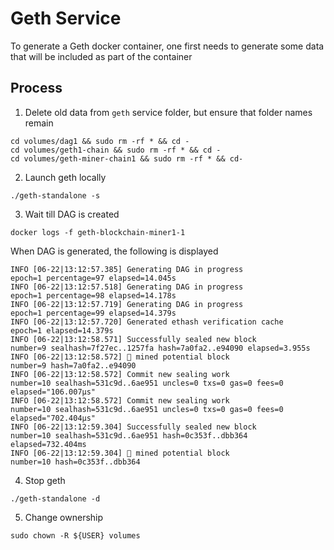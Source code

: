 # Geth Service

To generate a Geth docker container, one first needs to generate some data that will be included as part of the container

## Process
1. Delete old data from `geth` service folder, but ensure that folder names remain
```
cd volumes/dag1 && sudo rm -rf * && cd -
cd volumes/geth1-chain && sudo rm -rf * && cd -
cd volumes/geth-miner-chain1 && sudo rm -rf * && cd-
```

2. Launch geth locally
```
./geth-standalone -s
```

3. Wait till DAG is created
```
docker logs -f geth-blockchain-miner1-1
```
When DAG is generated, the following is displayed
```
INFO [06-22|13:12:57.385] Generating DAG in progress               epoch=1 percentage=97 elapsed=14.045s
INFO [06-22|13:12:57.518] Generating DAG in progress               epoch=1 percentage=98 elapsed=14.178s
INFO [06-22|13:12:57.719] Generating DAG in progress               epoch=1 percentage=99 elapsed=14.379s
INFO [06-22|13:12:57.720] Generated ethash verification cache      epoch=1 elapsed=14.379s
INFO [06-22|13:12:58.571] Successfully sealed new block            number=9 sealhash=7f27ec..1257fa hash=7a0fa2..e94090 elapsed=3.955s
INFO [06-22|13:12:58.572] 🔨 mined potential block                  number=9 hash=7a0fa2..e94090
INFO [06-22|13:12:58.572] Commit new sealing work                  number=10 sealhash=531c9d..6ae951 uncles=0 txs=0 gas=0 fees=0 elapsed="106.007µs"
INFO [06-22|13:12:58.572] Commit new sealing work                  number=10 sealhash=531c9d..6ae951 uncles=0 txs=0 gas=0 fees=0 elapsed="702.404µs"
INFO [06-22|13:12:59.304] Successfully sealed new block            number=10 sealhash=531c9d..6ae951 hash=0c353f..dbb364 elapsed=732.404ms
INFO [06-22|13:12:59.304] 🔨 mined potential block                  number=10 hash=0c353f..dbb364
```

4. Stop geth
```
./geth-standalone -d
```

5. Change ownership
```
sudo chown -R ${USER} volumes
```

